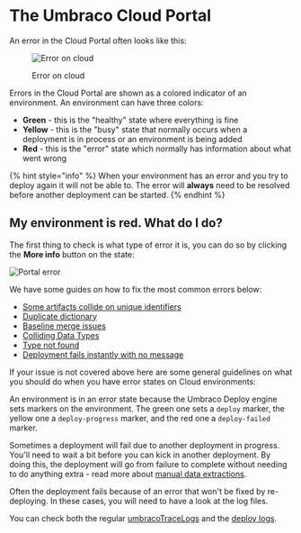 # The Umbraco Cloud Portal

An error in the Cloud Portal often looks like this:

<figure><img src="../.gitbook/assets/image (51).png" alt="Error on cloud"><figcaption><p>Error on cloud</p></figcaption></figure>

Errors in the Cloud Portal are shown as a colored indicator of an environment. An environment can have three colors:

* **Green** - this is the "healthy" state where everything is fine
* **Yellow** - this is the "busy" state that normally occurs when a deployment is in process or an environment is being added
* **Red** - this is the "error" state which normally has information about what went wrong

{% hint style="info" %}
When your environment has an error and you try to deploy again it will not be able to. The error will **always** need to be resolved before another deployment can be started.
{% endhint %}

## My environment is red. What do I do?

The first thing to check is what type of error it is, you can do so by clicking the **More info** button on the state:

![Portal error](../troubleshooting/images/portal-error2.png)

We have some guides on how to fix the most common errors below:

* [Some artifacts collide on unique identifiers](deployments/structure-error.md)
* [Duplicate dictionary](deployments/duplicate-dictionary-items.md)
* [Baseline merge issues](../baseline-merge-conflicts.md)
* [Colliding Data Types](deployments/colliding-datatypes.md)
* [Type not found](deployments/type-not-found.md)
* [Deployment fails instantly with no message](deployments/deployment-failed.md)

If your issue is not covered above here are some general guidelines on what you should do when you have error states on Cloud environments:

An environment is in an error state because the Umbraco Deploy engine sets markers on the environment. The green one sets a `deploy` marker, the yellow one a `deploy-progress` marker, and the red one a `deploy-failed` marker.

Sometimes a deployment will fail due to another deployment in progress. You'll need to wait a bit before you can kick in another deployment. By doing this, the deployment will go from failure to complete without needing to do anything extra - read more about [manual data extractions](../power-tools/manual-extractions.md).

Often the deployment fails because of an error that won't be fixed by re-deploying. In these cases, you will need to have a look at the log files.

You can check both the regular [umbracoTraceLogs](log-files.md#umbraco-logs) and the [deploy logs](log-files.md#deploy-logs).
